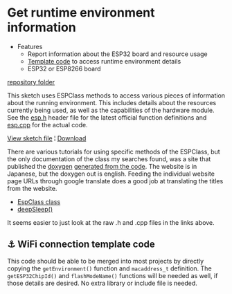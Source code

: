 # Get runtime environment information

* Features
  * Report information about the ESP32 board and resource usage
  * [Template code](#link_template_code) to access runtime environment details
  * ESP32 or ESP8266 board

[repository folder](https://github.com/mMerlin/esduino/tree/main/get_environment)

<!--
* [Link](#link_link)
## <a name="link_link">⚓</a> Link
-->

This sketch uses ESPClass methods to access various pieces of information about the running environment. This includes details about the resources currently being used, as well as the capabilities of the hardware module. See the [esp.h](https://github.com/espressif/arduino-esp32/blob/master/cores/esp32/Esp.h) header file for the latest official function definitions and [esp.cpp](https://github.com/espressif/arduino-esp32/blob/master/cores/esp32/Esp.cpp) for the actual code.

[View sketch file](https://github.com/mMerlin/esduino/blob/main/get_environment/get_environment.ino) ¦ [Download](get_environment/get_environment.ino)

There are various tutorials for using specific methods of the ESPClass, but the only documentation of the class my searches found, was a site that published the [doxygen](https://github.com/doxygen/doxygen) [generated from the code](https://lang-ship.com/reference/ESP32/latest/class_esp_class.html). The website is in Japanese, but the doxygen out is english. Feeding the individual website page URLs through google translate does a good job at translating the titles from the website.

* [EspClass class](https://translate.google.com/translate?sl=auto&tl=en&u=https://lang-ship.com/reference/ESP32/latest/class_esp_class.html)
* [deepSleep()](https://translate.google.com/translate?sl=auto&tl=en&u=https://lang-ship.com/reference/ESP32/latest/class_esp_class.html%23ac85a1d9fce382cca9b3bc98ed6d01fad)

It seems easier to just look at the raw .h and .cpp files in the links above.

## <a name="link_template_code">⚓</a> WiFi connection template code

This code should be able to be merged into most projects by directly copying the `getEnvironment()` function and `macaddress_t` definition. The `getESP32ChipId()` and `flashModeName()` functions will be needed as well, if those details are desired. No extra library or include file is needed.
